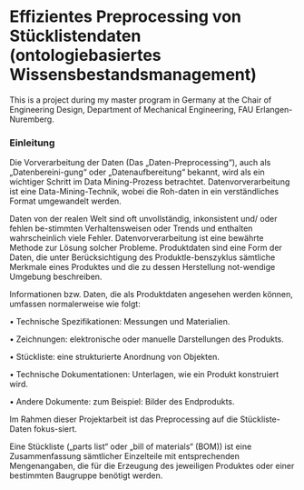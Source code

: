 # Effizientes Preprocessing von Stücklistendaten (ontologiebasiertes Wissensbestandsmanagement)

This is a project during my master program in Germany at the Chair of Engineering Design, Department of Mechanical Engineering, FAU Erlangen-Nuremberg.

### Einleitung
Die Vorverarbeitung der Daten (Das „Daten-Preprocessing“), auch als „Datenbereini-gung“ oder „Datenaufbereitung“ bekannt, wird als ein wichtiger Schritt im Data Mining-Prozess betrachtet. Datenvorverarbeitung ist eine Data-Mining-Technik, wobei die Roh-daten in ein verständliches Format umgewandelt werden.

Daten von der realen Welt sind oft unvollständig, inkonsistent und/ oder fehlen be-stimmten Verhaltensweisen oder Trends und enthalten wahrscheinlich viele Fehler. Datenvorverarbeitung ist eine bewährte Methode zur Lösung solcher Probleme.
Produktdaten sind eine Form der Daten, die unter Berücksichtigung des Produktle-benszyklus sämtliche Merkmale eines Produktes und die zu dessen Herstellung not-wendige Umgebung beschreiben.

Informationen bzw. Daten, die als Produktdaten angesehen werden können, umfassen normalerweise wie folgt:

•	Technische Spezifikationen: Messungen und Materialien.

•	Zeichnungen: elektronische oder manuelle Darstellungen des Produkts.

•	Stückliste: eine strukturierte Anordnung von Objekten.

•	Technische Dokumentationen: Unterlagen, wie ein Produkt konstruiert wird.

•	Andere Dokumente: zum Beispiel: Bilder des Endprodukts.

Im Rahmen dieser Projektarbeit ist das Preprocessing auf die Stückliste-Daten fokus-siert.

Eine Stückliste („parts list“ oder „bill of materials“ (BOM)) ist eine Zusammenfassung sämtlicher Einzelteile mit entsprechenden Mengenangaben, die für die Erzeugung des jeweiligen Produktes oder einer bestimmten Baugruppe benötigt werden.

